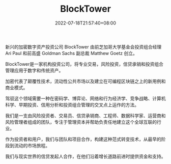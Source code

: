 ﻿---
weight: 
title: "BlockTower"
description: "新兴的加密数字资产投资公司 BlockTower 由前芝加哥大学基金会投资组合经理 Ari Paul 和前高盛 Goldman Sachs 副总裁 Matthew Goetz 创立"
date: 2022-07-18T21:57:40+08:00
lastmod: 2022-07-18T16:45:40+08:00
draft: false
authors: ["MineW"]
featuredImage: "blocktower.jpg"
link: "https://www.blocktower.com/"
tags: ["投资机构","BlockTower"]
categories: ["navigation"]
navigation: ["投资机构"]
lightgallery: true
toc: true
pinned: false
recommend: false
recommend1: false
---
新兴的加密数字资产投资公司 BlockTower 由前芝加哥大学基金会投资组合经理 Ari Paul 和前高盛 Goldman Sachs 副总裁 Matthew Goetz 创立。

BlockTower是一家机构投资公司，将专业交易，风险投资，信贷承销和投资组合管理应用于数字和传统资产。

加密代表了颠覆性技术，流动性公共市场以及建立在可编程区块链之上的新用例和商业模式。

驾驭这个领域需要一种在密码学、博弈论、网络和行为经济学、竞争战略、计算机科学、早期投资、信用分析和投资组合管理的交叉点上运作的方法。

我们是一支由风险投资者、交易员、信贷承销商、工程师、数据科学家、运营商和风险管理者组成的团队，专注于管理资本并帮助负责任地建立这个全球互联的行业。

作为投资者和用户，我们与团队和项目合作，构建这种范式转变技术，从最早的阶段到流动的市场旅程。

我们与现实世界的信贷发起人合作，在他们沿着增长道路前进时提供资金和支持。
